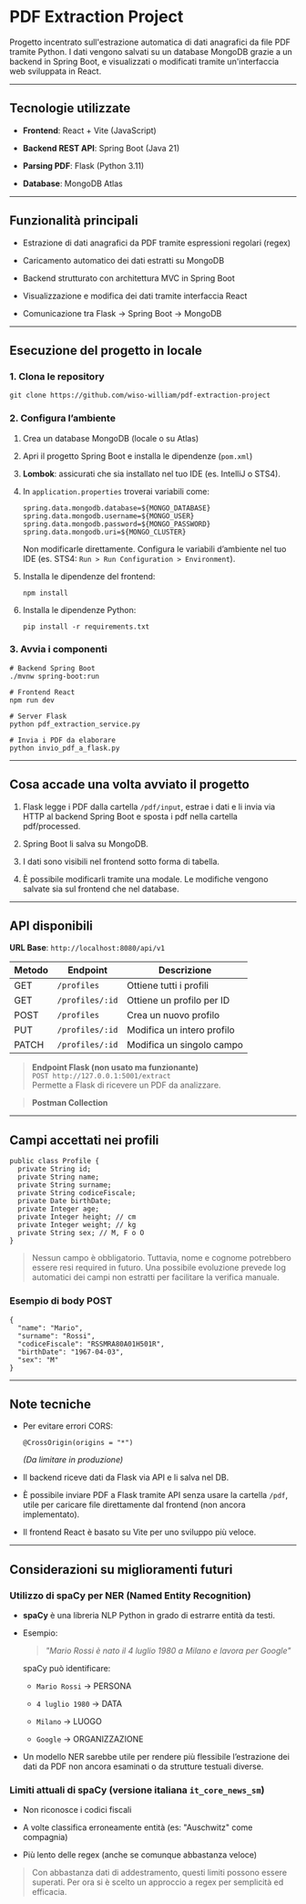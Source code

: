 # PDF Extraction Project

Progetto incentrato sull'estrazione automatica di dati anagrafici da file PDF tramite Python. I dati vengono salvati su un database MongoDB grazie a un backend in Spring Boot, e visualizzati o modificati tramite un'interfaccia web sviluppata in React.

---

## Tecnologie utilizzate

- **Frontend**: React + Vite (JavaScript)
    
- **Backend REST API**: Spring Boot (Java 21)
    
- **Parsing PDF**: Flask (Python 3.11)
    
- **Database**: MongoDB Atlas
    

---

## Funzionalità principali

- Estrazione di dati anagrafici da PDF tramite espressioni regolari (regex)
    
- Caricamento automatico dei dati estratti su MongoDB
    
- Backend strutturato con architettura MVC in Spring Boot
    
- Visualizzazione e modifica dei dati tramite interfaccia React
    
- Comunicazione tra Flask → Spring Boot → MongoDB
    

---

## Esecuzione del progetto in locale

### 1. Clona le repository

```
git clone https://github.com/wiso-william/pdf-extraction-project
```

### 2. Configura l’ambiente

1. Crea un database MongoDB (locale o su Atlas)
    
2. Apri il progetto Spring Boot e installa le dipendenze (`pom.xml`)
    
3. **Lombok**: assicurati che sia installato nel tuo IDE (es. IntelliJ o STS4).
    
4. In `application.properties` troverai variabili come:
    
    ```
    spring.data.mongodb.database=${MONGO_DATABASE}
    spring.data.mongodb.username=${MONGO_USER}
    spring.data.mongodb.password=${MONGO_PASSWORD}
    spring.data.mongodb.uri=${MONGO_CLUSTER}
    ```
    
    Non modificarle direttamente. Configura le variabili d’ambiente nel tuo IDE (es. STS4: `Run > Run Configuration > Environment`).
    
5. Installa le dipendenze del frontend:
    
    ```
    npm install
    ```
    
6. Installa le dipendenze Python:
    
    ```
    pip install -r requirements.txt
    ```
    

### 3. Avvia i componenti

```
# Backend Spring Boot
./mvnw spring-boot:run

# Frontend React
npm run dev

# Server Flask
python pdf_extraction_service.py

# Invia i PDF da elaborare
python invio_pdf_a_flask.py
```

---

## Cosa accade una volta avviato il progetto

1. Flask legge i PDF dalla cartella `/pdf/input`, estrae i dati e li invia via HTTP al backend Spring Boot e sposta i pdf nella cartella pdf/processed.
    
2. Spring Boot li salva su MongoDB.
    
3. I dati sono visibili nel frontend sotto forma di tabella.
    
4. È possibile modificarli tramite una modale. Le modifiche vengono salvate sia sul frontend che nel database.
    

---

## API disponibili

**URL Base**: `http://localhost:8080/api/v1`

|Metodo|Endpoint|Descrizione|
|---|---|---|
|GET|`/profiles`|Ottiene tutti i profili|
|GET|`/profiles/:id`|Ottiene un profilo per ID|
|POST|`/profiles`|Crea un nuovo profilo|
|PUT|`/profiles/:id`|Modifica un intero profilo|
|PATCH|`/profiles/:id`|Modifica un singolo campo|

> **Endpoint Flask (non usato ma funzionante)**  
> `POST http://127.0.0.1:5001/extract`  
> Permette a Flask di ricevere un PDF da analizzare.

> **Postman Collection**  

---

## Campi accettati nei profili

```
public class Profile {
  private String id;
  private String name;
  private String surname;
  private String codiceFiscale;
  private Date birthDate;
  private Integer age;
  private Integer height; // cm
  private Integer weight; // kg
  private String sex; // M, F o O
}
```

> Nessun campo è obbligatorio. Tuttavia, nome e cognome potrebbero essere resi required in futuro. Una possibile evoluzione prevede log automatici dei campi non estratti per facilitare la verifica manuale.

### Esempio di body POST

```
{
  "name": "Mario",
  "surname": "Rossi",
  "codiceFiscale": "RSSMRA80A01H501R",
  "birthDate": "1967-04-03",
  "sex": "M"
}
```

---

## Note tecniche

- Per evitare errori CORS:
    
    ```
    @CrossOrigin(origins = "*")
    ```
    
    _(Da limitare in produzione)_
    
- Il backend riceve dati da Flask via API e li salva nel DB.
    
- È possibile inviare PDF a Flask tramite API senza usare la cartella `/pdf`, utile per caricare file direttamente dal frontend (non ancora implementato).
    
- Il frontend React è basato su Vite per uno sviluppo più veloce.
    

---

## Considerazioni su miglioramenti futuri

### Utilizzo di spaCy per NER (Named Entity Recognition)

- **spaCy** è una libreria NLP Python in grado di estrarre entità da testi.
    
- Esempio:
    
    > _"Mario Rossi è nato il 4 luglio 1980 a Milano e lavora per Google"_
    
    spaCy può identificare:
    
    - `Mario Rossi` → PERSONA
        
    - `4 luglio 1980` → DATA
        
    - `Milano` → LUOGO
        
    - `Google` → ORGANIZZAZIONE
        
- Un modello NER sarebbe utile per rendere più flessibile l’estrazione dei dati da PDF non ancora esaminati o da strutture testuali diverse.
    

### Limiti attuali di spaCy (versione italiana `it_core_news_sm`)

- Non riconosce i codici fiscali
    
- A volte classifica erroneamente entità (es: "Auschwitz" come compagnia)
    
- Più lento delle regex (anche se comunque abbastanza veloce)
    

> Con abbastanza dati di addestramento, questi limiti possono essere superati. Per ora si è scelto un approccio a regex per semplicità ed efficacia.


